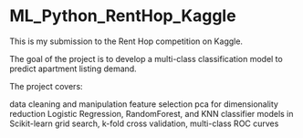 # ML_Python_RentHop_Kaggle

This is my submission to the Rent Hop competition on Kaggle.

The goal of the project is to develop a multi-class classification model to predict apartment listing demand.

The project covers:

data cleaning and manipulation
feature selection
pca for dimensionality reduction
Logistic Regression, RandomForest, and KNN classifier models in Scikit-learn
grid search, k-fold cross validation, multi-class ROC curves
